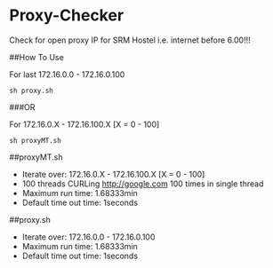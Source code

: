 # Proxy-Checker
Check for open proxy IP for SRM Hostel i.e. internet before 6.00!!!

##How To Use

For last 172.16.0.0 - 172.16.0.100

``
sh proxy.sh
``

###OR

For 172.16.0.X - 172.16.100.X  [X = 0 - 100]

``
sh proxyMT.sh
``

##proxyMT.sh
- Iterate over: 172.16.0.X - 172.16.100.X  [X = 0 - 100]
- 100 threads CURLing http://google.com 100 times in single thread
- Maximum run time: 1.68333min
- Default time out time: 1seconds

##proxy.sh
- Iterate over: 172.16.0.0 - 172.16.0.100
- Maximum run time: 1.68333min
- Default time out time: 1seconds


